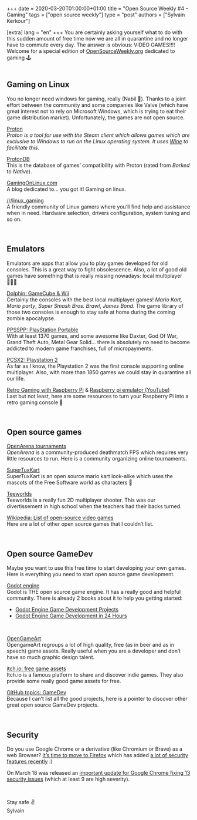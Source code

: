 +++
date = 2020-03-20T01:00:00+01:00
title = "Open Source Weekly #4 - Gaming"
tags = ["open source weekly"]
type = "post"
authors = ["Sylvain Kerkour"]

[extra]
lang = "en"
+++
You are certainly asking yourself what to do with this sudden amount of free time now we are all in quarantine and no longer have to commute every day. The answer is obvious: VIDEO GAMES!!!!<br />
Welcome for a special edition of [OpenSourceWeekly.org](https://OpenSourceWeekly.org) dedicated to gaming 🕹️
<br /><br />

## Gaming on Linux

You no longer need windows for gaming, really (Nabil 👋). Thanks to a joint effort between the community and some companies like Valve (which have great interest not to rely on Microsoft Windows, which is trying to eat their game distribution market). Unfortunately, the games are not open source.
<br />

[Proton](https://github.com/ValveSoftware/Proton)<br />
*Proton is a tool for use with the Steam client which allows games which are exclusive to Windows to run on the Linux operating system. It uses [Wine](https://www.winehq.org/) to facilitate this.*
<br />

[ProtonDB](https://www.protondb.com)<br />
This is the database of games’ compatibility with Proton (rated from *Borked* to *Native*).
<br />

[GamingOnLinux.com](https://www.gamingonlinux.com)<br />
A blog dedicated to… you got it! Gaming on linux.
<br />

[/r/linux_gaming](https://www.reddit.com/r/linux_gaming)<br />
A friendly community of Linux gamers where you’ll find help and assistance when in need. Hardware selection, drivers configuration, system tuning and so on.

<br />

## Emulators

Emulators are apps that allow you to play games developed for old consoles. This is a great way to fight obsolescence. Also, a lot of good old games have something that is really missing nowadays: local multiplayer 👨‍👩‍👦
<br />

[Dolphin: GameCube & Wii](https://github.com/dolphin-emu/dolphin)<br />
Certainly the consoles with the best local multiplayer games! *Mario Kart,* *Mario party*, *Super Smash Bros. Brawl*, *James Bond*. The game library of those two consoles is enough to stay safe at home during the coming zombie apocalypse.

[PPSSPP: PlayStation Portable](https://github.com/hrydgard/ppsspp)<br />
With at least 1370 games, and some awesome like Daxter, God Of War, Grand Theft Auto, Metal Gear Solid… there is absolutely no need to become addicted to modern game franchises, full of micropayments.

[PCSX2: Playstation 2](https://github.com/PCSX2/pcsx2)<br />
As far as I know, the Playstation 2 was the first console supporting online multiplayer. Also, with more than 1850 games we could stay in quarantine all our life.

[Retro Gaming with Raspberry Pi](https://magpi.raspberrypi.org/books/retro-gaming) & [Raspberry pi emulator (YouTube)](https://www.youtube.com/results?search_query=raspberry+pi+emulator)<br />
Last but not least, here are some resources to turn your Raspberry Pi into a retro gaming console 🍓

<br />

## Open source games

[OpenArena tournaments](https://forum.pine64.org/showthread.php?tid=8756)<br />
*OpenArena* is a community-produced deathmatch FPS which requires very little resources to run. Here is a community organizing online tournaments.
<br />

[SuperTuxKart](https://supertuxkart.net/Main_Page)<br />
SuperTuxKart is an open source mario kart look-alike which uses the mascots of the Free Software world as characters 🐧
<br />

[Teeworlds](https://www.teeworlds.com/)<br />
Teeworlds is a really fun 2D multiplayer shooter. This was our divertissement in high school when the teachers had their backs turned.
<br />

[Wikipedia: List of open-source video games](https://en.wikipedia.org/wiki/List_of_open-source_video_games)<br />
Here are a lot of other open source games that I couldn’t list.

<br />

## Open source GameDev

Maybe you want to use this free time to start developing your own games. Here is everything you need to start open source game development.
<br />

[Godot engine](https://github.com/godotengine/godot)<br />
Godot is THE open source game engine. It has a really good and helpful community. There is already 2 books about it to help you getting started:
* [Godot Engine Game Development Projects](https://www.packtpub.com/eu/game-development/godot-game-engine-projects)
* [Godot Engine Game Development in 24 Hours](https://www.goodreads.com/book/show/35925637-godot-engine-game-development-in-24-hours-sams-teach-yourself)
<br />

[OpenGameArt](https://opengameart.org/)<br />
OpengameArt regroups a lot of high quality, free (as in beer and as in speech) game assets. Really useful when you are a developer and don’t have so much graphic design talent.
<br />

[itch.io: free game assets](https://itch.io/game-assets/free)<br />
Itch.io is a famous platform to share and discover indie games. They also provide some really good game assets for free.
<br />

[GitHub topics: GameDev](https://github.com/topics/gamedev)<br />
Because I can’t list all the good projects, here is a pointer to discover other great open source GameDev projects.

<br />

## Security

Do you use Google Chrome or a derivative (like Chromium or Brave) as a web Browser? [It’s time to move to Firefox](https://www.mozilla.org/en-US/firefox/new/) which has added [a lot of security features recently](https://www.zdnet.com/article/firefox-for-mac-and-linux-to-get-a-new-security-sandbox-system/) :)
<br />

On March 18 was released an [important update for Google Chrome fixing 13 security issues](https://chromereleases.googleblog.com/2020/03/stable-channel-update-for-desktop_18.html) (which at least 9 are high severity).

<br />

Stay safe ✌️<br />
Sylvain
